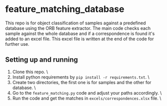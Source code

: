 # feature_matching_database
This repo is for object classification of samples against a predefined database using the ORB feature extractor. The main code checks each sample against the whole database and if a correspondence is found it's added to an excel file. This excel file is written at the end of the code for further use.

## Setting up and running
1. Clone this repo. \\
2. Install python requirements by `pip install -r requirements.txt`. \\
3. Create two directories, the first one is for samples and the other for database. \\
4. Go to the `feature_matching.py` code and adjust your paths accordingly. \\
5. Run the code and get the matches in `excels/correspondences.xlsx` file. \\
